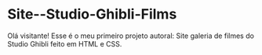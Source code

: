 # Site--Studio-Ghibli-Films
Olá visitante!
Esse é o meu primeiro projeto autoral:
Site galeria de filmes do Studio Ghibli feito em HTML e CSS.



